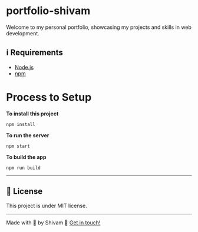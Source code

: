 # portfolio-shivam
Welcome to my personal portfolio, showcasing my projects and skills in web development.

## :information_source: Requirements

- [Node.js](https://nodejs.org/en/)
- [npm](https://www.npmjs.com/)

# Process to Setup

**To install this project**

```
npm install
```

**To run the server**

```
npm start
```

**To build the app**

```
npm run build
```

---


## :memo: License

This project is under MIT license.

---

Made with 💚 by Shivam :wave: [Get in touch!](https://github.com/codecShivam)

[nodejs]: (https://nodejs.org/)
[vc]: (https://code.visualstudio.com/)

